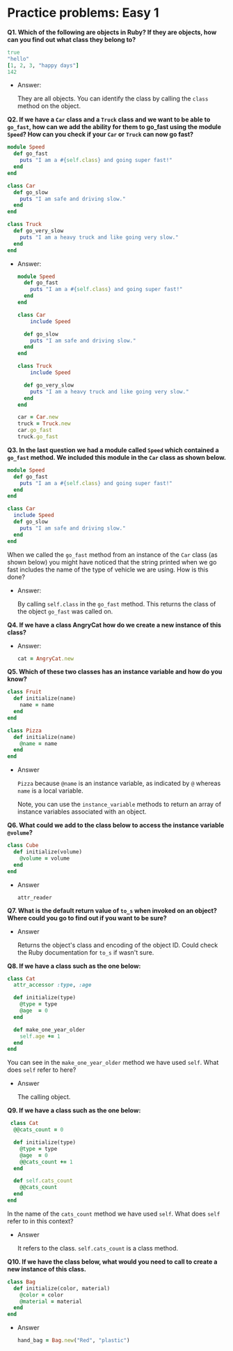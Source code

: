 # Practice problems: Easy 1

**Q1. Which of the following are objects in Ruby? If they are objects, how can you find out what class they belong to?**

```ruby
true
"hello"
[1, 2, 3, "happy days"]
142
```

- Answer:

    They are all objects. You can identify the class by calling the `class` method on the object.



**Q2. If we have a `Car` class and a `Truck` class and we want to be able to `go_fast`, how can we add the ability for them to go_fast using the module `Speed`? How can you check if your `Car` or `Truck` can now go fast?**

```ruby
module Speed
  def go_fast
    puts "I am a #{self.class} and going super fast!"
  end
end

class Car
  def go_slow
    puts "I am safe and driving slow."
  end
end

class Truck
  def go_very_slow
    puts "I am a heavy truck and like going very slow."
  end
end
```

- Answer:

    ```ruby
    module Speed
      def go_fast
        puts "I am a #{self.class} and going super fast!"
      end
    end

    class Car
    	include Speed

      def go_slow
        puts "I am safe and driving slow."
      end
    end

    class Truck
    	include Speed

      def go_very_slow
        puts "I am a heavy truck and like going very slow."
      end
    end

    car = Car.new
    truck = Truck.new
    car.go_fast
    truck.go_fast
    ```



**Q3. In the last question we had a module called `Speed` which contained a `go_fast` method. We included this module in the `Car` class as shown below.**

```ruby
module Speed
  def go_fast
    puts "I am a #{self.class} and going super fast!"
  end
end

class Car
  include Speed
  def go_slow
    puts "I am safe and driving slow."
  end
end
```

When we called the `go_fast` method from an instance of the `Car` class (as shown below) you might have noticed that the string printed when we go fast includes the name of the type of vehicle we are using. How is this done?

- Answer:

    By calling `self.class` in the `go_fast` method. This returns the class of the object `go_fast` was called on.



**Q4. If we have a class AngryCat how do we create a new instance of this class?**

- Answer:

    ```ruby
    cat = AngryCat.new
    ```



**Q5. Which of these two classes has an instance variable and how do you know?**

```ruby
class Fruit
  def initialize(name)
    name = name
  end
end

class Pizza
  def initialize(name)
    @name = name
  end
end
```

- Answer

    `Pizza` because `@name` is an instance variable, as indicated by `@` whereas `name` is a local variable.

    Note, you can use the `instance_variable` methods to return an array of instance variables associated with an object.



**Q6. What could we add to the class below to access the instance variable `@volume`?**

```ruby
class Cube
  def initialize(volume)
    @volume = volume
  end
end
```

- Answer

    `attr_reader`



**Q7. What is the default return value of `to_s` when invoked on an object? Where could you go to find out if you want to be sure?**

- Answer

    Returns the object's class and encoding of the object ID. Could check the Ruby documentation for `to_s` if wasn't sure.



**Q8. If we have a class such as the one below:**

```ruby
class Cat
  attr_accessor :type, :age

  def initialize(type)
    @type = type
    @age  = 0
  end

  def make_one_year_older
    self.age += 1
  end
end
```

You can see in the `make_one_year_older` method we have used `self`. What does `self` refer to here?

- Answer

    The calling object.



**Q9. If we have a class such as the one below:**

```ruby
 class Cat
  @@cats_count = 0

  def initialize(type)
    @type = type
    @age  = 0
    @@cats_count += 1
  end

  def self.cats_count
    @@cats_count
  end
end
```

In the name of the `cats_count` method we have used `self`. What does `self` refer to in this context?

- Answer

    It refers to the class. `self.cats_count` is a class method.



**Q10.  If we have the class below, what would you need to call to create a new instance of this class.**

```ruby
class Bag
  def initialize(color, material)
    @color = color
    @material = material
  end
end
```

- Answer

    ```ruby
    hand_bag = Bag.new("Red", "plastic")
    ```
